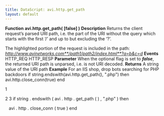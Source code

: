 ```yaml
---
title: DataScript: avi.http.get_path
layout: default
---
```

**Function** **avi.http.get_path( [false] )** **Description** Returns the client request’s parsed URI path, i.e. the part of the URI without the query which starts with the first ‘/’ and up to but excluding the ‘?’.

The highlighted portion of the request is included in the path:
*http://www.avinetworks.com**/path1/path2/index.html**?a=b&c=d* **Events** HTTP_REQ
HTTP_RESP **Parameter** When the optional flag is set to ***false***, the returned URI path is unparsed, i.e. is not URI decoded. **Returns** A string value of the URI path **Example** For an IIS shop, drop bots searching for PHP backdoors
if string.endswith(avi.http.get_path(), ".php") then avi.http.close_conn(true) end

1

2
3 if  string . endswith ( avi . http . get_path ( ) ,  ".php" )  then

   avi . http . close_conn ( true )
end